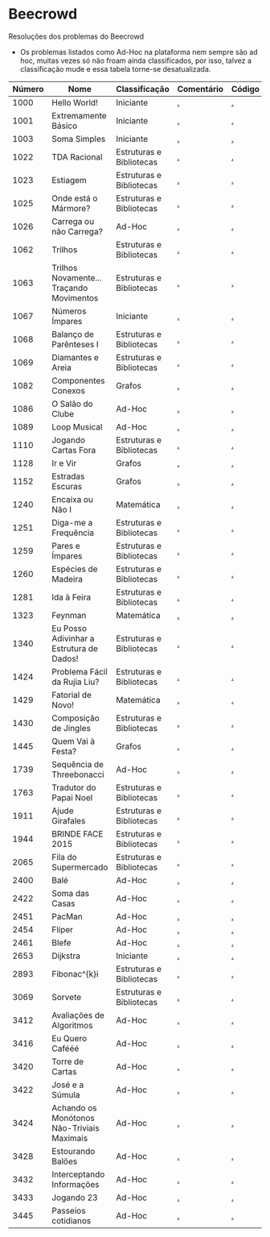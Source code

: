 # Beecrowd

Resoluções dos problemas do Beecrowd

- Os problemas listados como Ad-Hoc na plataforma nem sempre são ad hoc, muitas vezes só não froam ainda classificados, por isso, talvez a classificação mude e essa tabela torne-se desatualizada.

| Número | Nome | Classificação | Comentário | Código |
| --- | --- | --- | --- | --- |
| 1000 | Hello World! | Iniciante | [.](docs/1000.md) | [.](1000.cpp) |
| 1001 | Extremamente Básico | Iniciante | [.](docs/1001.md) | [.](1001.cpp) |
| 1003 | Soma Simples | Iniciante | [.](docs/1003.md) | [.](1003.cpp) |
| 1022 | TDA Racional | Estruturas e Bibliotecas | [.](docs/1022.md) | [.](1022.cpp) |
| 1023 | Estiagem | Estruturas e Bibliotecas | [.](docs/1023.md) | [.](1023.cpp) |
| 1025 | Onde está o Mármore? | Estruturas e Bibliotecas | [.](docs/1025.md) | [.](1025.cpp) |
| 1026 | Carrega ou não Carrega? | Ad-Hoc | [.](docs/1026.md) | [.](1026.cpp) |
| 1062 | Trilhos | Estruturas e Bibliotecas | [.](docs/1062.md) | [.](1062.cpp) |
| 1063 | Trilhos Novamente... Traçando Movimentos | Estruturas e Bibliotecas | [.](docs/1063.md) | [.](1063.cpp) |
| 1067 | Números Ímpares | Iniciante | [.](docs/1067.md) | [.](1067.cpp) |
| 1068 | Balanço de Parênteses I | Estruturas e Bibliotecas | [.](docs/1068.md) | [.](1068.cpp) |
| 1069 | Diamantes e Areia | Estruturas e Bibliotecas | [.](docs/1069.md) | [.](1069.cpp) |
| 1082 | Componentes Conexos | Grafos | [.](docs/1082.md) | [.](1082.cpp) |
| 1086 | O Salão do Clube | Ad-Hoc | [.](docs/1086.md) | [.](1086.cpp) |
| 1089 | Loop Musical | Ad-Hoc | [.](docs/1089.md) | [.](1089.cpp) |
| 1110 | Jogando Cartas Fora | Estruturas e Bibliotecas | [.](docs/1110.md) | [.](1110.cpp) |
| 1128 | Ir e Vir | Grafos | [.](docs/1128.md) | [.](1128.cpp) |
| 1152 | Estradas Escuras | Grafos | [.](docs/1152.md) | [.](1152.cpp) |
| 1240 | Encaixa ou Não I | Matemática | [.](docs/1240.md) | [.](1240.cpp) |
| 1251 | Diga-me a Frequência | Estruturas e Bibliotecas | [.](docs/1251.md) | [.](1251.cpp) |
| 1259 | Pares e Ímpares | Estruturas e Bibliotecas | [.](docs/1259.md) | [.](1259.cpp) |
| 1260 | Espécies de Madeira | Estruturas e Bibliotecas | [.](docs/1260.md) | [.](1260.cpp) |
| 1281 | Ida à Feira | Estruturas e Bibliotecas | [.](docs/1281.md) | [.](1281.cpp) |
| 1323 | Feynman | Matemática | [.](docs/1323.md) | [.](1323.cpp) |
| 1340 | Eu Posso Adivinhar a Estrutura de Dados! | Estruturas e Bibliotecas | [.](docs/1340.md) | [.](1340.cpp) |
| 1424 | Problema Fácil da Rujia Liu? | Estruturas e Bibliotecas | [.](docs/1424.md) | [.](1424.cpp) |
| 1429 | Fatorial de Novo! | Matemática | [.](docs/1429.md) | [.](1429.cpp) |
| 1430 | Composição de Jingles | Estruturas e Bibliotecas | [.](docs/1430.md) | [.](1430.cpp) |
| 1445 | Quem Vai à Festa? | Grafos | [.](docs/1445.md) | [.](1445.cpp) |
| 1739 | Sequência de Threebonacci | Ad-Hoc | [.](docs/1739.md) | [.](1739.cpp) |
| 1763 | Tradutor do Papai Noel | Estruturas e Bibliotecas | [.](docs/1763.md) | [.](1763.cpp) |
| 1911 | Ajude Girafales | Estruturas e Bibliotecas | [.](docs/1911.md) | [.](1911.cpp) |
| 1944 | BRINDE FACE 2015 | Estruturas e Bibliotecas | [.](docs/1944.md) | [.](1944.cpp) |
| 2065 | Fila do Supermercado | Estruturas e Bibliotecas | [.](docs/2065.md) | [.](2065.cpp) |
| 2400 | Balé | Ad-Hoc | [.](docs/2400.md) | [.](2400.cpp) |
| 2422 | Soma das Casas | Ad-Hoc | [.](docs/2422.md) | [.](2422.cpp) |
| 2451 | PacMan | Ad-Hoc | [.](docs/2451.md) | [.](2451.cpp) |
| 2454 | Flíper | Ad-Hoc | [.](docs/2454.md) | [.](2454.cpp) |
| 2461 | Blefe | Ad-Hoc | [.](docs/2461.md) | [.](2461.cpp) |
| 2653 | Dijkstra | Iniciante | [.](docs/2653.md) | [.](2653.cpp) |
| 2893 | Fibonac^{k}i | Estruturas e Bibliotecas | [.](docs/2893.md) | [.](2893.cpp) |
| 3069 | Sorvete | Estruturas e Bibliotecas | [.](docs/3069.md) | [.](3069.cpp) |
| 3412 | Avaliações de Algoritmos | Ad-Hoc | [.](docs/3412.md) | [.](3412.cpp) |
| 3416 | Eu Quero Cafééé | Ad-Hoc | [.](docs/3416.md) | [.](3416.cpp) |
| 3420 | Torre de Cartas | Ad-Hoc | [.](docs/3420.md) | [.](3420.cpp) |
| 3422 | José e a Súmula | Ad-Hoc | [.](docs/3422.md) | [.](3422.cpp) |
| 3424 | Achando os Monótonos Não-Triviais Maximais | Ad-Hoc | [.](docs/3424.md) | [.](3424.cpp) |
| 3428 | Estourando Balões | Ad-Hoc | [.](docs/3428.md) | [.](3428.cpp) |
| 3432 | Interceptando Informações | Ad-Hoc | [.](docs/3432.md) | [.](3432.cpp) |
| 3433 | Jogando 23 | Ad-Hoc | [.](docs/3433.md) | [.](3433.cpp) |
| 3445 | Passeios cotidianos | Ad-Hoc | [.](docs/3445.md) | [.](3445.cpp) |
